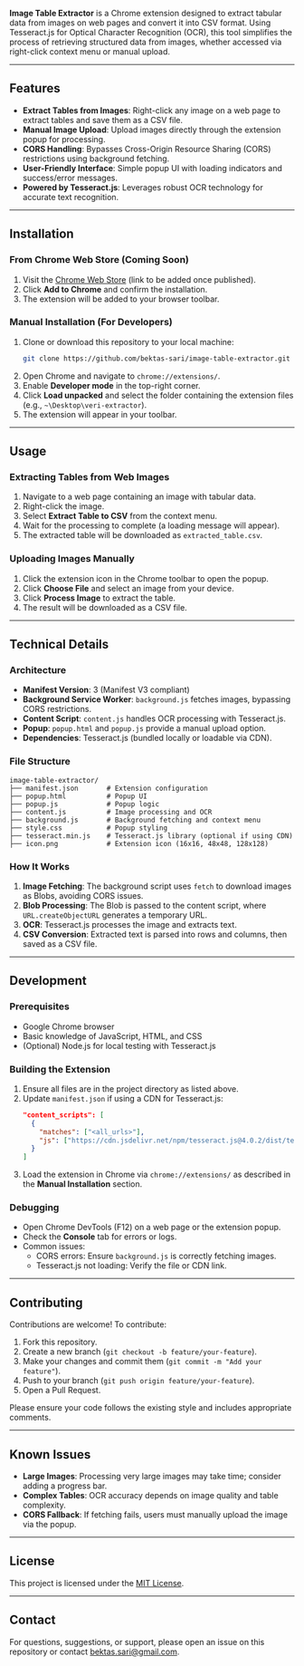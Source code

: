 **Image Table Extractor** is a Chrome extension designed to extract tabular data from images on web pages and convert it into CSV format. Using Tesseract.js for Optical Character Recognition (OCR), this tool simplifies the process of retrieving structured data from images, whether accessed via right-click context menu or manual upload.

---

## Features

- **Extract Tables from Images**: Right-click any image on a web page to extract tables and save them as a CSV file.
- **Manual Image Upload**: Upload images directly through the extension popup for processing.
- **CORS Handling**: Bypasses Cross-Origin Resource Sharing (CORS) restrictions using background fetching.
- **User-Friendly Interface**: Simple popup UI with loading indicators and success/error messages.
- **Powered by Tesseract.js**: Leverages robust OCR technology for accurate text recognition.

---

## Installation

### From Chrome Web Store (Coming Soon)
1. Visit the [Chrome Web Store](#) (link to be added once published).
2. Click **Add to Chrome** and confirm the installation.
3. The extension will be added to your browser toolbar.

### Manual Installation (For Developers)
1. Clone or download this repository to your local machine:
   ```bash
   git clone https://github.com/bektas-sari/image-table-extractor.git
   ```
2. Open Chrome and navigate to `chrome://extensions/`.
3. Enable **Developer mode** in the top-right corner.
4. Click **Load unpacked** and select the folder containing the extension files (e.g., `~\Desktop\veri-extractor`).
5. The extension will appear in your toolbar.

---

## Usage

### Extracting Tables from Web Images
1. Navigate to a web page containing an image with tabular data.
2. Right-click the image.
3. Select **Extract Table to CSV** from the context menu.
4. Wait for the processing to complete (a loading message will appear).
5. The extracted table will be downloaded as `extracted_table.csv`.

### Uploading Images Manually
1. Click the extension icon in the Chrome toolbar to open the popup.
2. Click **Choose File** and select an image from your device.
3. Click **Process Image** to extract the table.
4. The result will be downloaded as a CSV file.

---

## Technical Details

### Architecture
- **Manifest Version**: 3 (Manifest V3 compliant)
- **Background Service Worker**: `background.js` fetches images, bypassing CORS restrictions.
- **Content Script**: `content.js` handles OCR processing with Tesseract.js.
- **Popup**: `popup.html` and `popup.js` provide a manual upload option.
- **Dependencies**: Tesseract.js (bundled locally or loadable via CDN).

### File Structure
```
image-table-extractor/
├── manifest.json       # Extension configuration
├── popup.html          # Popup UI
├── popup.js            # Popup logic
├── content.js          # Image processing and OCR
├── background.js       # Background fetching and context menu
├── style.css           # Popup styling
├── tesseract.min.js    # Tesseract.js library (optional if using CDN)
├── icon.png            # Extension icon (16x16, 48x48, 128x128)
```

### How It Works
1. **Image Fetching**: The background script uses `fetch` to download images as Blobs, avoiding CORS issues.
2. **Blob Processing**: The Blob is passed to the content script, where `URL.createObjectURL` generates a temporary URL.
3. **OCR**: Tesseract.js processes the image and extracts text.
4. **CSV Conversion**: Extracted text is parsed into rows and columns, then saved as a CSV file.

---

## Development

### Prerequisites
- Google Chrome browser
- Basic knowledge of JavaScript, HTML, and CSS
- (Optional) Node.js for local testing with Tesseract.js

### Building the Extension
1. Ensure all files are in the project directory as listed above.
2. Update `manifest.json` if using a CDN for Tesseract.js:
   ```json
   "content_scripts": [
     {
       "matches": ["<all_urls>"],
       "js": ["https://cdn.jsdelivr.net/npm/tesseract.js@4.0.2/dist/tesseract.min.js", "content.js"]
     }
   ]
   ```
3. Load the extension in Chrome via `chrome://extensions/` as described in the **Manual Installation** section.

### Debugging
- Open Chrome DevTools (F12) on a web page or the extension popup.
- Check the **Console** tab for errors or logs.
- Common issues:
  - CORS errors: Ensure `background.js` is correctly fetching images.
  - Tesseract.js not loading: Verify the file or CDN link.

---

## Contributing

Contributions are welcome! To contribute:
1. Fork this repository.
2. Create a new branch (`git checkout -b feature/your-feature`).
3. Make your changes and commit them (`git commit -m "Add your feature"`).
4. Push to your branch (`git push origin feature/your-feature`).
5. Open a Pull Request.

Please ensure your code follows the existing style and includes appropriate comments.

---

## Known Issues
- **Large Images**: Processing very large images may take time; consider adding a progress bar.
- **Complex Tables**: OCR accuracy depends on image quality and table complexity.
- **CORS Fallback**: If fetching fails, users must manually upload the image via the popup.

---

## License

This project is licensed under the [MIT License](LICENSE).

---

## Contact

For questions, suggestions, or support, please open an issue on this repository or contact [bektas.sari@gmail.com](mailto:bektas.sari@gmail.com).


